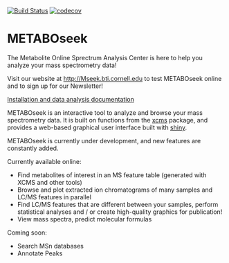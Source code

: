[![Build Status](https://travis-ci.org/mjhelf/Mseek.svg?branch=master)](https://travis-ci.org/mjhelf/Mseek)
[![codecov](https://codecov.io/gh/mjhelf/Mseek/branch/master/graph/badge.svg)](https://codecov.io/gh/mjhelf/Mseek)

# METABOseek

The Metabolite Online Sprectrum Analysis Center is here to help you analyze your mass spectrometry data!

Visit our website at http://Mseek.bti.cornell.edu to test METABOseek online and to sign up for our Newsletter!

<a href = "http://Mseek.bti.cornell.edu/doc/METABOseek_documentation.html">Installation and data analysis documentation</a>

METABOseek is an interactive tool to analyze and browse your mass spectrometry data.
It is built on functions from the <a href = "https://github.com/sneumann/xcms">xcms</a> package, and provides a web-based graphical user interface built with <a href = "http://shiny.rstudio.com/">shiny</a>.

METABOseek is currently under development, and new features are constantly added.

Currently available online:
- Find metabolites of interest in an MS feature table (generated  with XCMS and other tools)
- Browse and plot extracted ion chromatograms of many samples and LC/MS features in parallel
- Find LC/MS features that are different between your samples, perform statistical analyses and / or create high-quality graphics for publication!
- View  mass spectra, predict molecular formulas


Coming soon:
- Search MSn databases
- Annotate Peaks

